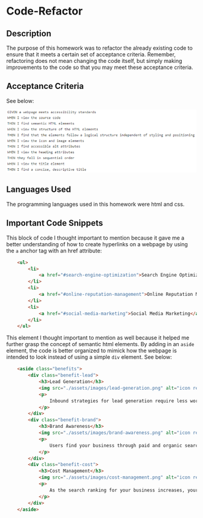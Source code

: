 # Code-Refactor

## **Description**

The purpose of this homework was to refactor the already existing code to ensure that it meets a certain set of acceptance criteria. Remember, refactoring does not mean changing the code itself, but simply making improvements to the code so that you may meet these acceptance criteria.

## **Acceptance Criteria**

See below:

![screenshot](./assets/images/acceptance-criteria.png "Acceptance Criteria")

## **Languages Used**

The programming languages used in this homework were html and css. 

## **Important Code Snippets**

This block of code I thought important to mention because it gave me a better understanding of how to create hyperlinks on a webpage by using the `a` anchor tag with an href attribute:

```html
    <ul>
        <li>
            <a href="#search-engine-optimization">Search Engine Optimization</a>
        </li>
        <li>
            <a href="#online-reputation-management">Online Reputation Management</a>
        </li>
        <li>
            <a href="#social-media-marketing">Social Media Marketing</a>
        </li>
    </ul>
``` 

This element I thought important to mention as well because it helped me further grasp the concept of semantic html elements. By adding in an `aside` element, the code is better organized to mimick how the webpage is intended to look instead of using a simple `div` element. See below:

```html
    <aside class="benefits">
        <div class="benefit-lead">
            <h3>Lead Generation</h3>
            <img src="./assets/images/lead-generation.png" alt="icon representing lead generation"/>
            <p>
                Inbound strategies for lead generation require less work for your business, bringing customers directly to your website.
            </p>
        </div>
        <div class="benefit-brand">
            <h3>Brand Awareness</h3>
            <img src="./assets/images/brand-awareness.png" alt="icon representing brand awareness"/>
            <p>
                Users find your business through paid and organic searches, increasing the search ranking and visibility for your business.
            </p>
        </div>
        <div class="benefit-cost">
            <h3>Cost Management</h3>
            <img src="./assets/images/cost-management.png" alt="icon representing cost management"/>
            <p>
                As the search ranking for your business increases, your advertising costs decrease, and you no longer need to advertise your page.
            </p>
        </div>
    </aside>
```